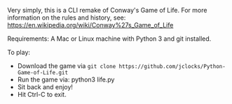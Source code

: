 Very simply, this is a CLI remake of Conway's Game of Life. For more information on the rules and history, see: https://en.wikipedia.org/wiki/Conway%27s_Game_of_Life

Requirements: A Mac or Linux machine with Python 3 and git installed.

To play:
- Download the game via `git clone https://github.com/jclocks/Python-Game-of-Life.git`
- Run the game via: python3 life.py
- Sit back and enjoy!
- Hit Ctrl-C to exit.
